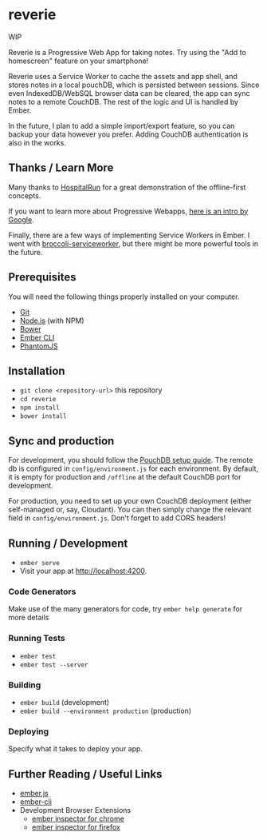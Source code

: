 # reverie

WIP

Reverie is a Progressive Web App for taking notes.
Try using the "Add to homescreen" feature on your smartphone!

Reverie uses a Service Worker to cache the assets and app shell, and stores notes in a local pouchDB, which is persisted between sessions.
Since even IndexedDB/WebSQL browser data can be cleared, the app can sync notes to a remote CouchDB.
The rest of the logic and UI is handled by Ember.

In the future, I plan to add a simple import/export feature, so you can backup your data however you prefer.
Adding CouchDB authentication is also in the works.

## Thanks / Learn More
Many thanks to
[HospitalRun](https://github.com/HospitalRun/hospitalrun-frontend) for a great
demonstration of the offline-first concepts.

If you want to learn more about Progressive Webapps, [here is an intro by
Google](https://developers.google.com/web/progressive-web-apps/).

Finally, there are a few ways of implementing Service Workers in Ember.
I went with
[broccoli-serviceworker](https://github.com/jkleinsc/broccoli-serviceworker),
but there might be more powerful tools in the future.

## Prerequisites

You will need the following things properly installed on your computer.

* [Git](https://git-scm.com/)
* [Node.js](https://nodejs.org/) (with NPM)
* [Bower](https://bower.io/)
* [Ember CLI](https://ember-cli.com/)
* [PhantomJS](http://phantomjs.org/)

## Installation

* `git clone <repository-url>` this repository
* `cd reverie`
* `npm install`
* `bower install`

## Sync and production
For development, you should follow the [PouchDB setup
guide](https://pouchdb.com/guides/).
The remote db is configured in `config/environment.js` for each environment.
By default, it is empty for production and `/offline` at the default CouchDB
port for development.

For production, you need to set up your own CouchDB deployment (either
self-managed or, say, Cloudant).
You can then simply change the relevant field in `config/environment.js`.
Don't forget to add CORS headers!

## Running / Development

* `ember serve`
* Visit your app at [http://localhost:4200](http://localhost:4200).

### Code Generators

Make use of the many generators for code, try `ember help generate` for more details

### Running Tests

* `ember test`
* `ember test --server`

### Building

* `ember build` (development)
* `ember build --environment production` (production)

### Deploying

Specify what it takes to deploy your app.

## Further Reading / Useful Links

* [ember.js](http://emberjs.com/)
* [ember-cli](https://ember-cli.com/)
* Development Browser Extensions
  * [ember inspector for chrome](https://chrome.google.com/webstore/detail/ember-inspector/bmdblncegkenkacieihfhpjfppoconhi)
  * [ember inspector for firefox](https://addons.mozilla.org/en-US/firefox/addon/ember-inspector/)
